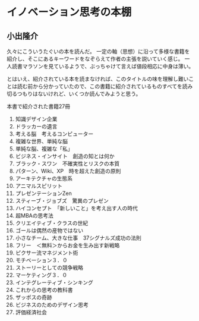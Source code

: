 # イノベーション思考の本棚
## 小出隆介

久々にこういうたぐいの本を読んだ。
一定の軸（思想）に沿って多様な書籍を紹介し、そこにあるキーワードをなぞらえて作者の主張を説いていく感じ。
一人読書マラソンを見ているようで、ぶっちゃけて言えば値段相応に中身は薄い。

とはいえ、紹介されている本を読まなければ、このタイトルの味を理解し難いことは読む前から分かっていたので、この書籍に紹介されているものすべてを読み切るつもりはないけれど、いくつか読んでみようと思う。

本書で紹介された書籍27冊

1. 知識デザイン企業
1. ドラッカーの遺言
1. 考える脳　考えるコンピューター
1. 複雑な世界、単純な脳
1. 単純な脳、複雑な「私」
1. ビジネス・インサイト　創造の知とは何か
1. ブラック・スワン　不確実性とリスクの本質
1. パターン、Wiki、XP　時を超えた創造の原則
1. アーキテクチャの生態系
1. アニマルスピリット
1. プレゼンテーションZen
1. スティーブ・ジョブズ　驚異のプレゼン
1. ハイコンセプト　「新しいこと」を考え出す人の時代
1. 超MBAの思考法
1. クリエイティブ・クラスの世紀
1. ゴールは偶然の産物ではない
1. 小さなチーム、大きな仕事　37シグナルズ成功の法則
1. フリー　＜無料＞からお金を生み出す新戦略
1. ピクサー流マネジメント術
1. モチベーション３．０
1. ストーリーとしての競争戦略
1. マーケティング３．０
1. インテグレーティブ・シンキング
1. これからの思考の教科書
1. ザッポスの奇跡
1. ビジネスのためのデザイン思考
1. 評価経済社会
